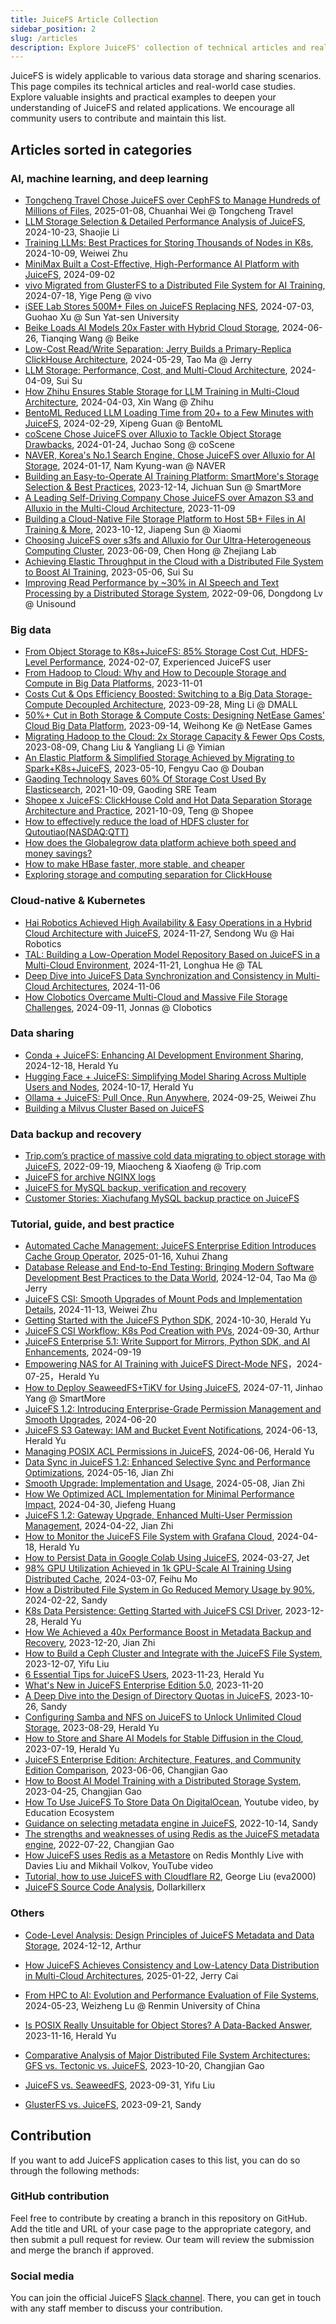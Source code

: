 ```yaml
---
title: JuiceFS Article Collection
sidebar_position: 2
slug: /articles
description: Explore JuiceFS' collection of technical articles and real-world case studies in AI, machine learning, deep learning, big data, data sharing, backup, and recovery scenarios.
---
```


JuiceFS is widely applicable to various data storage and sharing scenarios. This page compiles its technical articles and real-world case studies. Explore valuable insights and practical examples to deepen your understanding of JuiceFS and related applications. We encourage all community users to contribute and maintain this list.

## Articles sorted in categories

### AI, machine learning, and deep learning

- [Tongcheng Travel Chose JuiceFS over CephFS to Manage Hundreds of Millions of Files](https://juicefs.com/en/blog/user-stories/juicefs-vs-cephfs-distributed-file-system-artificial-intelligence-storage), 2025-01-08, Chuanhai Wei @ Tongcheng Travel
- [LLM Storage Selection & Detailed Performance Analysis of JuiceFS](https://juicefs.com/en/blog/solutions/llm-storage-selection), 2024-10-23, Shaojie Li
- [Training LLMs: Best Practices for Storing Thousands of Nodes in K8s](https://juicefs.com/en/blog/usage-tips/train-large-language-model-kubernetes-storage), 2024-10-09, Weiwei Zhu
- [MiniMax Built a Cost-Effective, High-Performance AI Platform with JuiceFS](https://juicefs.com/en/blog/user-stories/minimax-foundation-model-ai-storage), 2024-09-02
- [vivo Migrated from GlusterFS to a Distributed File System for AI Training](https://juicefs.com/en/blog/user-stories/improve-ai-training), 2024-07-18, Yige Peng @ vivo
- [iSEE Lab Stores 500M+ Files on JuiceFS Replacing NFS](https://juicefs.com/en/blog/user-stories/deep-learning-ai-storage), 2024-07-03, Guohao Xu @ Sun Yat-sen University
- [Beike Loads AI Models 20x Faster with Hybrid Cloud Storage](https://juicefs.com/en/blog/user-stories/ai-model-accelerate), 2024-06-26, Tianqing Wang @ Beike
- [Low-Cost Read/Write Separation: Jerry Builds a Primary-Replica ClickHouse Architecture](https://juicefs.com/en/blog/user-stories/read-write-separation), 2024-05-29, Tao Ma @ Jerry
- [LLM Storage: Performance, Cost, and Multi-Cloud Architecture](https://juicefs.com/en/blog/solutions/llm-storage-performance-cost-multi-cloud), 2024-04-09, Sui Su
- [How Zhihu Ensures Stable Storage for LLM Training in Multi-Cloud Architecture](https://juicefs.com/en/blog/user-stories/ai-storage-llm-training-multi-cloud), 2024-04-03, Xin Wang @ Zhihu
- [BentoML Reduced LLM Loading Time from 20+ to a Few Minutes with JuiceFS](https://juicefs.com/en/blog/user-stories/accelerate-large-language-model-loading), 2024-02-29, Xipeng Guan @ BentoML
- [coScene Chose JuiceFS over Alluxio to Tackle Object Storage Drawbacks](https://juicefs.com/en/blog/user-stories/juicefs-vs-alluxio-ai-robot-storage), 2024-01-24, Juchao Song @ coScene
- [NAVER, Korea's No.1 Search Engine, Chose JuiceFS over Alluxio for AI Storage](https://juicefs.com/en/blog/user-stories/juicefs-vs-alluxio-ai-storage-naver), 2024-01-17, Nam Kyung-wan @ NAVER
- [Building an Easy-to-Operate AI Training Platform: SmartMore's Storage Selection & Best Practices](https://juicefs.com/en/blog/user-stories/ai-training-storage-selection-seaweedfs-juicefs), 2023-12-14, Jichuan Sun @ SmartMore
- [A Leading Self-Driving Company Chose JuiceFS over Amazon S3 and Alluxio in the Multi-Cloud Architecture](https://juicefs.com/en/blog/user-stories/data-storage-multi-cloud-autonomous-driving-juicefs), 2023-11-09
- [Building a Cloud-Native File Storage Platform to Host 5B+ Files in AI Training & More](https://juicefs.com/en/blog/user-stories/cloud-native-file-storage-platform-ai-training), 2023-10-12, Jiapeng Sun @ Xiaomi
- [Choosing JuiceFS over s3fs and Alluxio for Our Ultra-Heterogeneous Computing Cluster](https://juicefs.com/en/blog/user-stories/high-performance-scale-out-heterogeneous-computing-power-cluster-storage), 2023-06-09, Chen Hong @ Zhejiang Lab
- [Achieving Elastic Throughput in the Cloud with a Distributed File System to Boost AI Training](https://juicefs.com/en/blog/solutions/accelerate-ai-training-flexible-elastic-throughput-cloud), 2023-05-06, Sui Su
- [Improving Read Performance by ~30% in AI Speech and Text Processing by a Distributed Storage System](https://juicefs.com/en/blog/user-stories/unisounds-hpc-platform-accelerates-ai-model-training-and-development-with-juicefs), 2022-09-06, Dongdong Lv @ Unisound

### Big data

- [From Object Storage to K8s+JuiceFS: 85% Storage Cost Cut, HDFS-Level Performance](https://juicefs.com/en/blog/user-stories/object-storage-kubernetes-hdfs), 2024-02-07, Experienced JuiceFS user
- [From Hadoop to Cloud: Why and How to Decouple Storage and Compute in Big Data Platforms](https://juicefs.com/en/blog/solutions/hadoop-cloud-decouple-storage-compute-big-data), 2023-11-01
- [Costs Cut & Ops Efficiency Boosted: Switching to a Big Data Storage-Compute Decoupled Architecture](https://juicefs.com/en/blog/user-stories/storage-compute-decoupled-architecture-cloud-native-big-data), 2023-09-28, Ming Li @ DMALL
- [50%+ Cut in Both Storage & Compute Costs: Designing NetEase Games' Cloud Big Data Platform](https://juicefs.com/en/blog/user-stories/cut-storage-compute-costs-cloud-big-data-platform), 2023-09-14, Weihong Ke @ NetEase Games
- [Migrating Hadoop to the Cloud: 2x Storage Capacity & Fewer Ops Costs](https://juicefs.com/en/blog/user-stories/migrating-hadoop-to-cloud-2x-storage-capacity-fewer-ops-costs), 2023-08-09, Chang Liu & Yangliang Li @ Yimian
- [An Elastic Platform & Simplified Storage Achieved by Migrating to Spark+K8s+JuiceFS](https://juicefs.com/en/blog/user-stories/scalable-computing-unified-data-storage-ops-cloud-spark-k8s-juicefs), 2023-05-10, Fengyu Cao @ Douban
- [Gaoding Technology Saves 60% Of Storage Cost Used By Elasticsearch](https://juicefs.com/en/blog/user-stories/gaoding-with-juicefs), 2021-10-09, Gaoding SRE Team
- [Shopee x JuiceFS: ClickHouse Cold and Hot Data Separation Storage Architecture and Practice](https://juicefs.com/en/blog/user-stories/shopee-clickhouse-with-juicefs), 2021-10-09, Teng @ Shopee
- [How to effectively reduce the load of HDFS cluster for Qutoutiao(NASDAQ:QTT)](https://juicefs.com/blog/en/posts/qutoutiao-big-data-platform-user-case)
- [How does the Globalegrow data platform achieve both speed and money savings?](https://juicefs.com/blog/en/posts/globalegrow-big-data-platform-user-case)
- [How to make HBase faster, more stable, and cheaper](https://juicefs.com/blog/en/posts/how-to-make-hbase-faster-more-stable-and-cheaper)
- [Exploring storage and computing separation for ClickHouse](https://juicefs.com/blog/en/posts/clickhouse-disaggregated-storage-and-compute-practice)

### Cloud-native & Kubernetes

- [Hai Robotics Achieved High Availability & Easy Operations in a Hybrid Cloud Architecture with JuiceFS](https://juicefs.com/en/blog/user-stories/high-availability-easy-operations-hybrid-cloud-ai-storage), 2024-11-27, Sendong Wu @ Hai Robotics
- [TAL: Building a Low-Operation Model Repository Based on JuiceFS in a Multi-Cloud Environment](https://juicefs.com/en/blog/user-stories/multi-cloud-llm-model-repository-storage), 2024-11-21, Longhua He @ TAL
- [Deep Dive into JuiceFS Data Synchronization and Consistency in Multi-Cloud Architectures](https://juicefs.com/en/blog/engineering/data-synchronization-consistency-multi-cloud-storage), 2024-11-06
- [How Clobotics Overcame Multi-Cloud and Massive File Storage Challenges](https://juicefs.com/en/blog/user-stories/multi-cloud-storage-posix-compatible), 2024-09-11, Jonnas @ Clobotics

### Data sharing

- [Conda + JuiceFS: Enhancing AI Development Environment Sharing](https://juicefs.com/en/blog/usage-tips/improve-artificial-intelligence-development-environment-sharing), 2024-12-18, Herald Yu
- [Hugging Face + JuiceFS: Simplifying Model Sharing Across Multiple Users and Nodes](https://juicefs.com/en/blog/usage-tips/ai-model-storage-share-multi-users-nodes), 2024-10-17, Herald Yu
- [Ollama + JuiceFS: Pull Once, Run Anywhere](https://juicefs.com/en/blog/usage-tips/ollama-large-language-model), 2024-09-25, Weiwei Zhu
- [Building a Milvus Cluster Based on JuiceFS](https://juicefs.com/blog/en/posts/build-milvus-distributed-cluster-based-on-juicefs)

### Data backup and recovery

- [Trip.com’s practice of massive cold data migrating to object storage with JuiceFS](https://juicefs.com/en/blog/user-stories/a-practice-of-massive-cold-data-migrating-to-oss-with-juicefs), 2022-09-19, Miaocheng & Xiaofeng @ Trip.com
- [JuiceFS for archive NGINX logs](https://juicefs.com/docs/en/archive_nginx_log_in_juicefs.html)
- [JuiceFS for MySQL backup, verification and recovery](https://juicefs.com/docs/en/backup_mysql_in_juicefs.html)
- [Customer Stories: Xiachufang MySQL backup practice on JuiceFS](https://juicefs.com/blog/en/posts/xiachufang-mysql-backup-practice-on-juicefs)

### Tutorial, guide, and best practice

- [Automated Cache Management: JuiceFS Enterprise Edition Introduces Cache Group Operator](https://juicefs.com/en/blog/usage-tips/automated-cache-management-cache-group-operator), 2025-01-16, Xuhui Zhang
- [Database Release and End-to-End Testing: Bringing Modern Software Development Best Practices to the Data World](https://juicefs.com/en/blog/user-stories/end-to-end-test-clickhouse-database-clone), 2024-12-04, Tao Ma @ Jerry
- [JuiceFS CSI: Smooth Upgrades of Mount Pods and Implementation Details](https://juicefs.com/en/blog/usage-tips/mount-pod-smooth-upgrade), 2024-11-13, Weiwei Zhu
- [Getting Started with the JuiceFS Python SDK](https://juicefs.com/en/blog/usage-tips/use-python-sdk), 2024-10-30, Herald Yu
- [JuiceFS CSI Workflow: K8s Pod Creation with PVs](https://juicefs.com/en/blog/usage-tips/csi-workflow-kubernetes-pod), 2024-09-30, Arthur
- [JuiceFS Enterprise 5.1: Write Support for Mirrors, Python SDK, and AI Enhancements](https://juicefs.com/en/blog/release-notes/uicefs-enterprise-5-1-artificial-intelligence), 2024-09-19
- [Empowering NAS for AI Training with JuiceFS Direct-Mode NFS](https://juicefs.com/en/blog/usage-tips/direct-nfs)，2024-07-25，Herald Yu
- [How to Deploy SeaweedFS+TiKV for Using JuiceFS](https://juicefs.com/en/blog/usage-tips/seaweedfs-tikv), 2024-07-11, Jinhao Yang @ SmartMore
- [JuiceFS 1.2: Introducing Enterprise-Grade Permission Management and Smooth Upgrades](https://juicefs.com/en/blog/release-notes/juicefs-12), 2024-06-20
- [JuiceFS S3 Gateway: IAM and Bucket Event Notifications](https://juicefs.com/en/blog/usage-tips/s3-gateway), 2024-06-13, Herald Yu
- [Managing POSIX ACL Permissions in JuiceFS](https://juicefs.com/en/blog/usage-tips/manage-acl), 2024-06-06, Herald Yu
- [Data Sync in JuiceFS 1.2: Enhanced Selective Sync and Performance Optimizations](https://juicefs.com/en/blog/usage-tips/data-sync), 2024-05-16, Jian Zhi
- [Smooth Upgrade: Implementation and Usage](https://juicefs.com/en/blog/engineering/smooth-upgrade), 2024-05-08, Jian Zhi
- [How We Optimized ACL Implementation for Minimal Performance Impact](https://juicefs.com/en/blog/engineering/access-control-list), 2024-04-30, Jiefeng Huang
- [JuiceFS 1.2: Gateway Upgrade, Enhanced Multi-User Permission Management](https://juicefs.com/en/blog/release-notes/juicefs-12-beta-1), 2024-04-22, Jian Zhi
- [How to Monitor the JuiceFS File System with Grafana Cloud](https://juicefs.com/en/blog/usage-tips/monitor-file-system-grafana-cloud), 2024-04-18, Herald Yu
- [How to Persist Data in Google Colab Using JuiceFS](https://juicefs.com/en/blog/usage-tips/colab-persist-data), 2024-03-27, Jet
- [98% GPU Utilization Achieved in 1k GPU-Scale AI Training Using Distributed Cache](https://juicefs.com/en/blog/engineering/ai-gpu-utilization-mlperf-benchmark), 2024-03-07, Feihu Mo
- [How a Distributed File System in Go Reduced Memory Usage by 90%](https://juicefs.com/en/blog/engineering/reduce-metadata-memory-usage), 2024-02-22, Sandy
- [K8s Data Persistence: Getting Started with JuiceFS CSI Driver](https://juicefs.com/en/blog/usage-tips/kubernetes-data-persistence-juicefs), 2023-12-28, Herald Yu
- [How We Achieved a 40x Performance Boost in Metadata Backup and Recovery](https://juicefs.com/en/blog/engineering/increase-performance-metadata-backup-recovery), 2023-12-20, Jian Zhi
- [How to Build a Ceph Cluster and Integrate with the JuiceFS File System](https://juicefs.com/en/blog/usage-tips/build-ceph-cluster-integrate-juicefs-file-system), 2023-12-07, Yifu Liu
- [6 Essential Tips for JuiceFS Users](https://juicefs.com/en/blog/usage-tips/juicefs-user-tips-distributed-file-storage-system), 2023-11-23, Herald Yu
- [What's New in JuiceFS Enterprise Edition 5.0](https://juicefs.com/en/blog/release-notes/juicefs-enterprise-edition-v5), 2023-11-20
- [A Deep Dive into the Design of Directory Quotas in JuiceFS](https://juicefs.com/en/blog/engineering/design-juicefs-directory-quotas), 2023-10-26, Sandy
- [Configuring Samba and NFS on JuiceFS to Unlock Unlimited Cloud Storage](https://juicefs.com/en/blog/usage-tips/scalable-cloud-storage-samba-nfs-shares-juicefs), 2023-08-29, Herald Yu
- [How to Store and Share AI Models for Stable Diffusion in the Cloud](https://juicefs.com/en/blog/usage-tips/share-store-model-data-stable-diffusion-cloud), 2023-07-19, Herald Yu
- [JuiceFS Enterprise Edition: Architecture, Features, and Community Edition Comparison](https://juicefs.com/en/blog/solutions/juicefs-enterprise-edition-features-vs-community-edition), 2023-06-06, Changjian Gao
- [How to Boost AI Model Training with a Distributed Storage System](https://juicefs.com/en/blog/usage-tips/how-to-use-juicefs-to-speed-up-ai-model-training), 2023-04-25, Changjian Gao
- [How To Use JuiceFS To Store Data On DigitalOcean](https://www.youtube.com/watch?v=pdFzyflcRGA&t=75s), Youtube video, by Education Ecosystem
- [Guidance on selecting metadata engine in JuiceFS](https://juicefs.com/en/blog/usage-tips/juicefs-metadata-engine-selection-guide), 2022-10-14, Sandy
- [The strengths and weaknesses of using Redis as the JuiceFS metadata engine](https://juicefs.com/en/blog/usage-tips/introduce-redis-as-juicefs-metadata-engine), 2022-07-22, Changjian Gao
- [How JuiceFS uses Redis as a Metastore](https://www.youtube.com/watch?v=P7H1H-Zj5oU&t=757s) on Redis Monthly Live with Davies Liu and Mikhail Volkov, YouTube video
- [Tutorial, how to use JuiceFS with Cloudflare R2](https://github.com/centminmod/centminmod-juicefs), George Liu (eva2000)
- [JuiceFS Source Code Analysis](https://github.com/dollarkillerx/juicefs-source-analysis), Dollarkillerx

### Others

- [Code-Level Analysis: Design Principles of JuiceFS Metadata and Data Storage](https://juicefs.com/en/blog/engineering/design-metadata-data-storage), 2024-12-12, Arthur
- [How JuiceFS Achieves Consistency and Low-Latency Data Distribution in Multi-Cloud Architectures](https://juicefs.com/en/blog/solutions/consistency-low-latency-data-distribution-multi-cloud-storage), 2025-01-22, Jerry Cai

- [From HPC to AI: Evolution and Performance Evaluation of File Systems](https://juicefs.com/en/blog/user-stories/hpc-ai-file-system), 2024-05-23, Weizheng Lu @ Renmin University of China
- [Is POSIX Really Unsuitable for Object Stores? A Data-Backed Answer](https://juicefs.com/en/blog/community/posix-object-store-suitable-file-system), 2023-11-16, Herald Yu
- [Comparative Analysis of Major Distributed File System Architectures: GFS vs. Tectonic vs. JuiceFS](https://juicefs.com/en/blog/engineering/compare-distributed-file-system-architectures-gfs-tectonic-juicefs), 2023-10-20, Changjian Gao
- [JuiceFS vs. SeaweedFS](https://juicefs.com/docs/community/comparison/juicefs_vs_seaweedfs), 2023-09-31, Yifu Liu
- [GlusterFS vs. JuiceFS](https://juicefs.com/en/blog/engineering/glusterfs-vs-juicefs-distributed-storage), 2023-09-21, Sandy

## Contribution

If you want to add JuiceFS application cases to this list, you can do so through the following methods:

### GitHub contribution

Feel free to contribute by creating a branch in this repository on GitHub. Add the title and URL of your case page to the appropriate category, and then submit a pull request for review. Our team will review the submission and merge the branch if approved.

### Social media

You can join the official JuiceFS [Slack channel](https://go.juicefs.com/slack). There, you can get in touch with any staff member to discuss your contribution.

